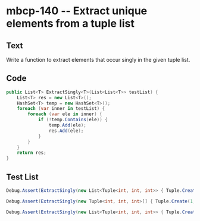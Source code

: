 # mbcp-140 -- Extract unique elements from a tuple list

## Text

Write a function to extract elements that occur singly in the given tuple list.

## Code

```csharp
public List<T> ExtractSingly<T>(List<List<T>> testList) {
    List<T> res = new List<T>();
    HashSet<T> temp = new HashSet<T>();
    foreach (var inner in testList) {
        foreach (var ele in inner) {
            if (!temp.Contains(ele)) {
                temp.Add(ele);
                res.Add(ele);
            }
        }
    }
    return res;
}
```

## Test List

```csharp
Debug.Assert(ExtractSingly(new List<Tuple<int, int, int>> { Tuple.Create(3, 4, 5), Tuple.Create(4, 5, 7), Tuple.Create(1, 4) }).SequenceEqual(new List<int> { 3, 4, 5, 7, 1 }));
```

```csharp
Debug.Assert(ExtractSingly(new Tuple<int, int, int>[] { Tuple.Create(1, 2, 3), Tuple.Create(4, 2, 3), Tuple.Create(7, 8) }).SequenceEqual(new List<int> { 1, 2, 3, 4, 7, 8 }));
```

```csharp
Debug.Assert(ExtractSingly(new List<Tuple<int, int, int>> { Tuple.Create(7, 8, 9), Tuple.Create(10, 11, 12), Tuple.Create(10, 11) }).SequenceEqual(new List<int> { 7, 8, 9, 10, 11, 12 }));
```
